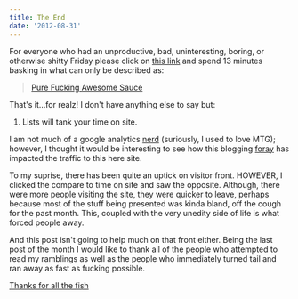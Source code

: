 ```yaml
---
title: The End
date: '2012-08-31'
---
```


For everyone who had an unproductive, bad, uninteresting, boring, or
otherwise shitty Friday please click on [this link][1] and spend 13 minutes
basking in what can only be described as:

> [Pure Fucking Awesome Sauce][2]

That's it...for realz! I don't have anything else to say but:

1. Lists will tank your time on site.

I am not much of a google analytics [nerd][3] (suriously, I used to love
MTG); however, I thought it would be interesting to see how this
blogging [foray][4] has impacted the traffic to this here site.

To my suprise, there has been quite an uptick on visitor front. HOWEVER,
I clicked the compare to time on site and saw the opposite. Although,
there were more people visiting the site, they were quicker to leave,
perhaps because most of the stuff being presented was kinda bland, off
the cough for the past month. This, coupled with the very unedity side
of life is what forced people away.

And this post isn't going to help much on that front either. Being the
last post of the month I would like to thank all of the people who
attempted to read my ramblings as well as the people who immediately
turned tail and ran away as fast as fucking possible.

[Thanks for all the fish][5]

[1]: http://journeyfriday.com/
[2]: https://gimmebar.com/view/502ea8eaaac4223116000014/big
[3]: http://gatherer.wizards.com/pages/card/Details.aspx?multiverseid=129692
[4]: https://gimmebar.com/view/5032f46faac422800200001a/big
[5]: https://www.youtube.com/watch?v=bG6b3V2MNxQ
